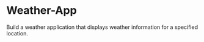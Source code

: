 # Weather-App
Build a weather application that displays weather information for a specified location.
